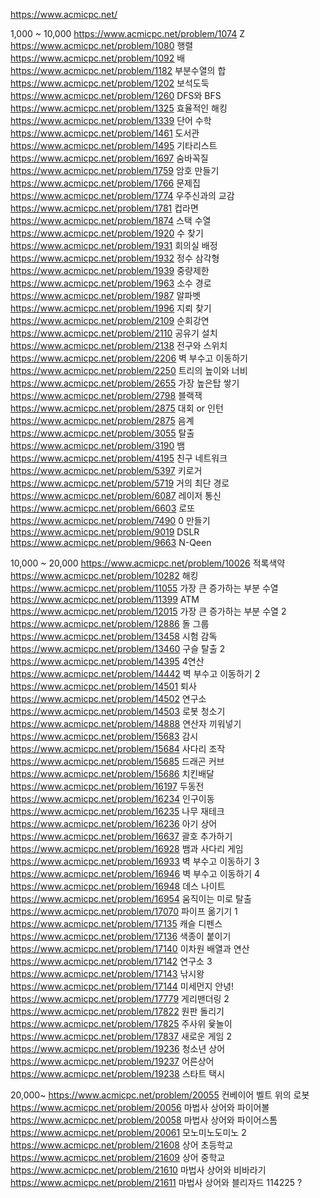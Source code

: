 https://www.acmicpc.net/

1,000 ~ 10,000
https://www.acmicpc.net/problem/1074 Z <br>
https://www.acmicpc.net/problem/1080 행렬
https://www.acmicpc.net/problem/1092 배
https://www.acmicpc.net/problem/1182 부분수열의 합
https://www.acmicpc.net/problem/1202 보석도둑
https://www.acmicpc.net/problem/1260 DFS와 BFS
https://www.acmicpc.net/problem/1325 효율적인 해킹
https://www.acmicpc.net/problem/1339 단어 수학
https://www.acmicpc.net/problem/1461 도서관
https://www.acmicpc.net/problem/1495 기타리스트
https://www.acmicpc.net/problem/1697 숨바꼭질
https://www.acmicpc.net/problem/1759 암호 만들기
https://www.acmicpc.net/problem/1766 문제집
https://www.acmicpc.net/problem/1774 우주신과의 교감
https://www.acmicpc.net/problem/1781 컵라면
https://www.acmicpc.net/problem/1874 스택 수열
https://www.acmicpc.net/problem/1920 수 찾기
https://www.acmicpc.net/problem/1931 회의실 배정
https://www.acmicpc.net/problem/1932 정수 삼각형
https://www.acmicpc.net/problem/1939 중량제한
https://www.acmicpc.net/problem/1963 소수 경로
https://www.acmicpc.net/problem/1987 알파벳
https://www.acmicpc.net/problem/1996 지뢰 찾기
https://www.acmicpc.net/problem/2109 순회강연
https://www.acmicpc.net/problem/2110 공유기 설치
https://www.acmicpc.net/problem/2138 전구와 스위치
https://www.acmicpc.net/problem/2206 벽 부수고 이동하기
https://www.acmicpc.net/problem/2250 트리의 높이와 너비
https://www.acmicpc.net/problem/2655 가장 높은탑 쌓기
https://www.acmicpc.net/problem/2798 블랙잭
https://www.acmicpc.net/problem/2875 대회 or 인턴
https://www.acmicpc.net/problem/2875 음계
https://www.acmicpc.net/problem/3055 탈출
https://www.acmicpc.net/problem/3190 뱀
https://www.acmicpc.net/problem/4195 친구 네트워크
https://www.acmicpc.net/problem/5397 키로거
https://www.acmicpc.net/problem/5719 거의 최단 경로
https://www.acmicpc.net/problem/6087 레이저 통신
https://www.acmicpc.net/problem/6603 로또
https://www.acmicpc.net/problem/7490 0 만들기
https://www.acmicpc.net/problem/9019 DSLR
https://www.acmicpc.net/problem/9663 N-Qeen


10,000 ~ 20,000
https://www.acmicpc.net/problem/10026 적록색약
https://www.acmicpc.net/problem/10282 해킹
https://www.acmicpc.net/problem/11055 가장 큰 증가하는 부분 수열
https://www.acmicpc.net/problem/11399 ATM
https://www.acmicpc.net/problem/12015 가장 큰 증가하는 부분 수열 2
https://www.acmicpc.net/problem/12886 돌 그룹
https://www.acmicpc.net/problem/13458 시험 감독
https://www.acmicpc.net/problem/13460 구슬 탈출 2
https://www.acmicpc.net/problem/14395 4연산
https://www.acmicpc.net/problem/14442 벽 부수고 이동하기 2
https://www.acmicpc.net/problem/14501 퇴사
https://www.acmicpc.net/problem/14502 연구소
https://www.acmicpc.net/problem/14503 로봇 청소기
https://www.acmicpc.net/problem/14888 연산자 끼워넣기
https://www.acmicpc.net/problem/15683 감시
https://www.acmicpc.net/problem/15684 사다리 조작
https://www.acmicpc.net/problem/15685 드래곤 커브
https://www.acmicpc.net/problem/15686 치킨배달
https://www.acmicpc.net/problem/16197 두동전
https://www.acmicpc.net/problem/16234 인구이동
https://www.acmicpc.net/problem/16235 나무 재테크
https://www.acmicpc.net/problem/16236 아기 상어
https://www.acmicpc.net/problem/16637 괄호 추가하기
https://www.acmicpc.net/problem/16928 뱀과 사다리 게임
https://www.acmicpc.net/problem/16933 벽 부수고 이동하기 3
https://www.acmicpc.net/problem/16946 벽 부수고 이동하기 4
https://www.acmicpc.net/problem/16948 데스 나이트
https://www.acmicpc.net/problem/16954 움직이는 미로 탈출
https://www.acmicpc.net/problem/17070 파이프 옮기기 1
https://www.acmicpc.net/problem/17135 캐슬 디펜스
https://www.acmicpc.net/problem/17136 색종이 붙이기
https://www.acmicpc.net/problem/17140 이차원 배열과 연산
https://www.acmicpc.net/problem/17142 연구소 3
https://www.acmicpc.net/problem/17143 낚시왕
https://www.acmicpc.net/problem/17144 미세먼지 안녕!
https://www.acmicpc.net/problem/17779 게리맨더링 2
https://www.acmicpc.net/problem/17822 원판 돌리기
https://www.acmicpc.net/problem/17825 주사위 윷놀이
https://www.acmicpc.net/problem/17837 새로운 게임 2
https://www.acmicpc.net/problem/19236 청소년 상어
https://www.acmicpc.net/problem/19237 어른상어
https://www.acmicpc.net/problem/19238 스타트 택시

20,000~
https://www.acmicpc.net/problem/20055 컨베이어 벨트 위의 로봇
https://www.acmicpc.net/problem/20056 마법사 상어와 파이어볼
https://www.acmicpc.net/problem/20058 마법사 상어와 파이어스톰
https://www.acmicpc.net/problem/20061 모노미노도미노 2
https://www.acmicpc.net/problem/21608 상어 초등학교
https://www.acmicpc.net/problem/21609 상어 중학교
https://www.acmicpc.net/problem/21610 마법사 상어와 비바라기
https://www.acmicpc.net/problem/21611 마법사 상어와 블리자드
114225 ?


